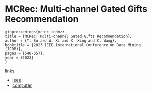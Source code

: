 # MCRec: Multi-channel Gated Gifts Recommendation

```
@inproceedings{mcrec_icdm23,
title = {MCRec: Multi-channel Gated Gifts Recommendation},
author = {T. Su and W. Xi and X. Xing and C. Wang},
booktitle = {2023 IEEE International Conference on Data Mining (ICDM)},
pages = {548-557},
year = {2023}
}
```

links
- [ieee](https://doi.org/10.1109/ICDM58522.2023.00064)
- [computer](https://doi.ieeecomputersociety.org/10.1109/ICDM58522.2023.00064)
